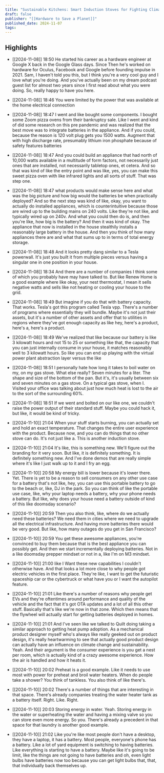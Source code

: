 ```yaml
---
title: "Sustainable Kitchens: Smart Induction Stoves for Fighting Climate Change with Sam D’Amico"
draft: false
publisher: "[[Hardware to Save a Planet]]"
published_date: 2024-11-07
tags:
---
```



## Highlights
* [[2024-11-08]] 18:50  He started his career as a hardware engineer at Google X back in the Google Glass days. Since Then he's worked on hardware for Oculus, Facebook and Google before founding impulse in 2021. Sam, I haven't told you this, but I think you're a very cool guy and I love what you're doing. And you've actually been on my dream podcast guest list for almost two years since I first read about what you were doing. So, really happy to have you here.

* [[2024-11-08]] 18:46  You were limited by the power that was available at the home electrical connection

* [[2024-11-08]] 18:47  I went and like bought some components. I bought some Zoom pizza ovens from their bankruptcy sale. Like I went and kind of did some research on this pre pandemic and was realized that the best move was to integrate batteries in the appliance. And if you could, because the reason is 120 volt plug gets you 1500 watts. Augment that with high discharge rate, presumably lithium iron phosphate because of safety features batteries

* [[2024-11-08]] 18:47  And you could build an appliance that had north of 10,000 watts available in a multitude of form factors, not necessarily just ones that are installed, not necessarily tabletop ones, et cetera. And so that was kind of like the entry point and was like, yes, you can make this sweet pizza oven with like infrared lights and all sorts of stuff. That was step one.

* [[2024-11-08]] 18:47  what products would make sense here and what was the big picture and how big would the batteries be when practically deployed? And so the next step was kind of like, okay, you want to actually do installed appliances, which is counterintuitive because those are wired up to the building mains on 240 volts. Like they're not like, and typically wired up on 240v. And what you could then do is, and then you're like, how big is the battery? And then it was kind of okay. The appliance that now is installed in the house stealthily installs a reasonably large battery in the house. And then you think of how many appliances there are and what that sums up to in terms of total energy storage.

* [[2024-11-08]] 18:48  And it looks pretty dang similar to a Tesla powerwall. It's just you built it from multiple pieces versus having a singular one in one position in your house.

* [[2024-11-08]] 18:34  And there are a number of companies I think some of which you probably have may have talked to. But like Renew Home is a good example where like okay, your nest thermostat, I mean it sells negative watts and sells like not heating or cooling your house to the grid.

* [[2024-11-08]] 18:49  But imagine if you do that with battery capacity. That works. Tesla's got this program called Tesla vpp. There's a number of programs where essentially they will bundle. Maybe it's not just their assets, but it's a number of other assets and offer that to utilities in regions where they've got enough capacity as like hey, here's a product, here's a, here's a product.

* [[2024-11-08]] 18:49  We've realized that like because our battery is like 3 kilowatt hours and not 15 to 25 or something like that, the capacity that you can just internally consume in your house, it matches reasonably well to 3 kilowatt hours. So like you can end up playing with the virtual power plant abstraction layer versus the like

* [[2024-11-08]] 18:51  I personally hate how long it takes to boil water on my, on my gas stove. What else really? Seven minutes for a liter. The shape and size of the bottom of the pan. But it's, it's usually between six and seven minutes on a gas stove. On a typical gas stove, when I. Visited your office was talking about just how much heat is lost to the air to the sort of the surrounding 60%.

* [[2024-11-08]] 18:51  If we went and bolted on our like one, we couldn't raise the power output of their standard stuff. Maybe you could hack it, but like, it would be kind of tricky.

* [[2024-11-10]] 21:04  When your stuff starts burning, you can actually set and hold an exact temperature. That changes the entire user experience with the product. Because now, and you can do things that no other stove can do. It's not just like a. This is another induction stove.

* [[2024-11-10]] 21:04  It's like, this is something new. We'll figure out the branding for it very soon. But like, it is definitely something. It is definitely something new. And I've done demos that are really simple where it's like I just walk up to it and I fry an egg.

* [[2024-11-10]] 20:58  My energy bill is lower because it's lower there. Yet. There is yet to be a reason to sell consumers on any other use case for a battery that's not like, hey, you can use this portable battery to go to the beach or, like, DJ in the park. So you can think of like the portable use case, like, why your laptop needs a battery, why your phone needs a battery. But like, why does your house need a battery outside of kind of this like doomsday scenario?

* [[2024-11-10]] 20:59  Then you also think, like, where do we actually need these batteries? We need them in cities where we need to upgrade all the electrical infrastructure. And having more batteries there would be very good. But like, how many outages do you get in San Francisco?

* [[2024-11-10]] 20:59  You get these awesome appliances, you're convinced to buy them because that is the best appliance you can possibly get. And then we start incrementally deploying batteries. Not in a like doomsday prepper mindset or not in a, like I'm on M3 mindset.

* [[2024-11-10]] 21:00  like I Want these new capabilities I couldn't otherwise have. And that looks a lot more close to why people got electric vehicles in the first place. They're like, I want to get the futuristic spaceship car or the cybertruck or what have you or I want the autopilot feature.

* [[2024-11-10]] 21:01  Like there's a number of reasons why people get EVs and they're oftentimes around performance and quality of the vehicle and the fact that it's got OTA updates and a lot of all this other stuff. Basically that's like we're now in that zone. Which then means that the flywheel will actually start for getting batteries deployed in homes.

* [[2024-11-10]] 21:01  And I've seen like we talked to Quilt doing taking a similar approach to getting heat pump adoption. As a mechanical product designer myself who's always like really geeked out on product design, it's really heartwarming to see that actually good product design can actually have an influence on climate change and sustainability. Yeah. And their argument is the consumer experience is you get a nest per room, which is actually kind of a crazy awesome experience. How the air is handled and how it heats it.

* [[2024-11-10]] 20:02  Preheat is a good example. Like it needs to use most with power for preheat and broil water heaters. When do people take a shower? You think of tankless. You also think of like there's.

* [[2024-11-10]] 20:02  There's a number of things that are interesting in that space. There's already companies treating the water heater tank as a battery itself. Right. Like. Right.

* [[2024-11-10]] 20:03  Storing energy in water. Yeah. Storing energy in the water or superheating the water and having a mixing valve so you can store even more energy. So you. There's already a precedent in that space for that laundry is another good example.

* [[2024-11-10]] 21:02  Like you're like most people don't have a desktop, they have a laptop, it has a battery. Most people, everyone's phone has a battery. Like a lot of yard equipment is switching to having batteries. Like everything is starting to have a battery. Maybe like it's going to be limit, like the things are not going to have batteries and oh, even light bulbs have batteries now too because you can get light bulbs that, that, that individually back themselves up.

